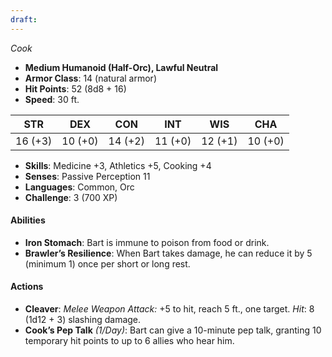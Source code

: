 ```yaml
---
draft:
---
```


_Cook_

- **Medium Humanoid (Half-Orc), Lawful Neutral**
- **Armor Class**: 14 (natural armor)
- **Hit Points**: 52 (8d8 + 16)
- **Speed**: 30 ft.

|STR|DEX|CON|INT|WIS|CHA|
|---|---|---|---|---|---|
|16 (+3)|10 (+0)|14 (+2)|11 (+0)|12 (+1)|10 (+0)|

- **Skills**: Medicine +3, Athletics +5, Cooking +4
- **Senses**: Passive Perception 11
- **Languages**: Common, Orc
- **Challenge**: 3 (700 XP)

#### **Abilities**

- **Iron Stomach**: Bart is immune to poison from food or drink.
- **Brawler’s Resilience**: When Bart takes damage, he can reduce it by 5 (minimum 1) once per short or long rest.

#### **Actions**

- **Cleaver**: _Melee Weapon Attack:_ +5 to hit, reach 5 ft., one target. _Hit_: 8 (1d12 + 3) slashing damage.
- **Cook’s Pep Talk** _(1/Day)_: Bart can give a 10-minute pep talk, granting 10 temporary hit points to up to 6 allies who hear him.